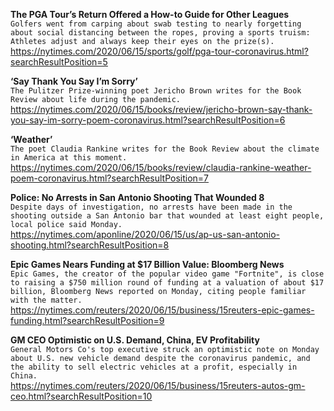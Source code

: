 **The PGA Tour’s Return Offered a How-to Guide for Other Leagues**\
`Golfers went from carping about swab testing to nearly forgetting about social distancing between the ropes, proving a sports truism: Athletes adjust and always keep their eyes on the prize(s).`\
https://nytimes.com/2020/06/15/sports/golf/pga-tour-coronavirus.html?searchResultPosition=5

**‘Say Thank You Say I’m Sorry’**\
`The Pulitzer Prize-winning poet Jericho Brown writes for the Book Review about life during the pandemic.`\
https://nytimes.com/2020/06/15/books/review/jericho-brown-say-thank-you-say-im-sorry-poem-coronavirus.html?searchResultPosition=6

**‘Weather’**\
`The poet Claudia Rankine writes for the Book Review about the climate in America at this moment.`\
https://nytimes.com/2020/06/15/books/review/claudia-rankine-weather-poem-coronavirus.html?searchResultPosition=7

**Police: No Arrests in San Antonio Shooting That Wounded 8**\
`Despite days of investigation, no arrests have been made in the shooting outside a San Antonio bar that wounded at least eight people, local police said Monday.`\
https://nytimes.com/aponline/2020/06/15/us/ap-us-san-antonio-shooting.html?searchResultPosition=8

**Epic Games Nears Funding at $17 Billion Value: Bloomberg News**\
`Epic Games, the creator of the popular video game "Fortnite", is close to raising a $750 million round of funding at a valuation of about $17 billion, Bloomberg News reported on Monday, citing people familiar with the matter.`\
https://nytimes.com/reuters/2020/06/15/business/15reuters-epic-games-funding.html?searchResultPosition=9

**GM CEO Optimistic on U.S. Demand, China, EV Profitability**\
`General Motors Co's top executive struck an optimistic note on Monday about U.S. new vehicle demand despite the coronavirus pandemic, and the ability to sell electric vehicles at a profit, especially in China. `\
https://nytimes.com/reuters/2020/06/15/business/15reuters-autos-gm-ceo.html?searchResultPosition=10

